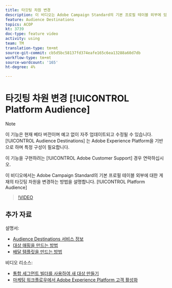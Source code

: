 ```yaml
---
title: 타깃팅 차원 변경
description: 이 비디오는 Adobe Campaign Standard의 기본 프로필 테이블 외부에 있는 플랫폼 대상에 대한 게재의 타깃팅 차원을 변경하는 방법에 대해 설명합니다.
feature: Audience Destinations
topics: ACOP
kt: 3739
doc-type: feature video
activity: using
team: TM
translation-type: tm+mt
source-git-commit: cb5d5bc58137fd374eafe165c6ea13288a60d7db
workflow-type: tm+mt
source-wordcount: '165'
ht-degree: 4%

---
```



# 타깃팅 차원 변경 [!UICONTROL Platform Audience]

>[!NOTE]
>
>이 기능은 현재 베타 버전이며 예고 없이 자주 업데이트되고 수정될 수 있습니다. [!UICONTROL Audience Destinations] 는 Adobe Experience Platform을 기반으로 하며 특정 구성이 필요합니다.
>
>이 기능을 구현하려는 [!UICONTROL Adobe Customer Support] 경우 연락하십시오.

이 비디오에서는 Adobe Campaign Standard의 기본 프로필 테이블 외부에 대한 게재의 타깃팅 차원을 변경하는 방법을 설명합니다. [!UICONTROL Platform Audience]

>[!VIDEO](https://video.tv.adobe.com/v/30151?quality=12)

## 추가 자료

설명서:

* [Audience Destinations 서비스 정보](https://docs.adobe.com/content/help/en/campaign-standard/using/profiles-and-audiences/working-with-adobe-experience-platform/aep-about-audience-destinations-service.html)
* [대상 매핑을 만드는 방법](https://docs.adobe.com/content/help/en/campaign-standard/using/administrating/application-settings/target-mappings-in-campaign.html)
* [배달 템플릿을 만드는 방법](https://docs.adobe.com/content/help/en/campaign-standard/using/getting-started/marketing-plans/marketing-activity-templates.html)

비디오 리소스:

* [통합 세그먼트 빌더를 사용하여 새 대상 만들기](/help/profiles-and-audiences/audience-destinations/creating-audiences-using-segment-builder.md)
* [마케팅 워크플로우에서 Adobe Experience Platform 고객 활성화](/help/profiles-and-audiences/audience-destinations/activating-aep-audiences.md)

